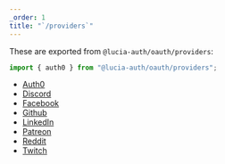 ```yaml
---
_order: 1
title: "`/providers`"
---
```


These are exported from `@lucia-auth/oauth/providers`:

```ts
import { auth0 } from "@lucia-auth/oauth/providers";
```

- [Auth0](/oauth/providers/auth0)
- [Discord](/oauth/providers/discord)
- [Facebook](/oauth/providers/facebook)
- [Github](/oauth/providers/github)
- [LinkedIn](/oauth/providers/linkedin)
- [Patreon](/oauth/providers/patreon)
- [Reddit](/oauth/providers/reddit)
- [Twitch](/oauth/providers/twitch)
